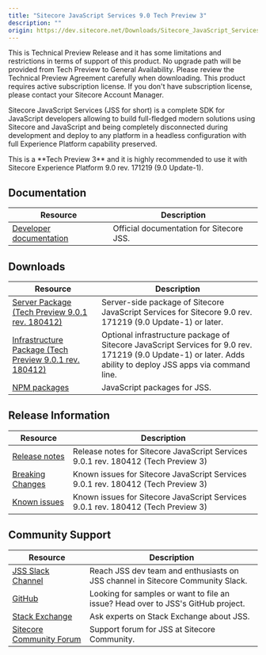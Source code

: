 ```yaml
---
title: "Sitecore JavaScript Services 9.0 Tech Preview 3"
description: ""
origin: https://dev.sitecore.net/Downloads/Sitecore_JavaScript_Services/90_Tech_Preview/Sitecore_JavaScript_Services_90_Tech_Preview_3.aspx
---
```


  <Alert variant='warning' mb={4}>
    <AlertIcon />
    This is Technical Preview Release and it has some limitations and restrictions in terms of support of this product.  
No upgrade path will be provided from Tech Preview to General Availability.  
Please review the Technical Preview Agreement carefully when downloading.  
This product requires active subscription license. If you don't have subscription license, please contact your Sitecore Account Manager.
  </Alert>
  

Sitecore JavaScript Services (JSS for short) is a complete SDK for JavaScript developers allowing to build full-fledged modern solutions using Sitecore and JavaScript and being completely disconnected during development and deploy to any platform in a headless configuration with full Experience Platform capability preserved.

  <Alert variant='warning' mb={4}>
    <AlertIcon />
    This is a **Tech Preview 3** and it is highly recommended to use it with Sitecore Experience Platform 9.0 rev. 171219 (9.0 Update-1).
  </Alert>
    

## Documentation

 | Resource | Description |
 | --- | --- |
 | [Developer documentation](https://jss.sitecore.net) | Official documentation for Sitecore JSS. |

## Downloads

 | Resource | Description |
 | --- | --- |
 | [Server Package (Tech Preview 9.0.1 rev. 180412)](https://scdp.blob.core.windows.net/downloads/jss/Sitecore%20JavaScript%20Services%20Tech%20Preview%20Server%209.0.1%20rev.%20180412.zip) | Server-side package of Sitecore JavaScript Services for Sitecore 9.0 rev. 171219 (9.0 Update-1) or later. |
 | [Infrastructure Package (Tech Preview 9.0.1 rev. 180412)](https://scdp.blob.core.windows.net/downloads/jss/Sitecore%20JavaScript%20Services%20Tech%20Preview%20Infrastructure%209.0.1%20rev.%20180412.zip) | Optional infrastructure package of Sitecore JavaScript Services for 9.0 rev. 171219 (9.0 Update-1) or later. Adds ability to deploy JSS apps via command line. |
 | [NPM packages](https://www.npmjs.com/org/sitecore-jss) | JavaScript packages for JSS. |

## Release Information

 | Resource | Description |
 | --- | --- |
 | [Release notes](https://jss.sitecore.net/#/release-notes?id=sitecore-jss-80-for-sitecore-90-tech-preview-3) | Release notes for Sitecore JavaScript Services 9.0.1 rev. 180412 (Tech Preview 3) |
 | [Breaking Changes](https://jss.sitecore.net/#/release-notes?id=important-changes) | Known issues for Sitecore JavaScript Services 9.0.1 rev. 180412 (Tech Preview 3) |
 | [Known issues](https://jss.sitecore.net/#/issues?id=known-issues) | Known issues for Sitecore JavaScript Services 9.0.1 rev. 180412 (Tech Preview 3) |

## Community Support

 | Resource | Description |
 | --- | --- |
 | [JSS Slack Channel](https://sitecorechat.slack.com/messages/jss) | Reach JSS dev team and enthusiasts on JSS channel in Sitecore Community Slack. |
 | [GitHub](https://github.com/sitecore/jss) | Looking for samples or want to file an issue? Head over to JSS's GitHub project. |
 | [Stack Exchange](https://sitecore.stackexchange.com/questions/tagged/jss) | Ask experts on Stack Exchange about JSS. |
 | [Sitecore Community Forum](https://community.sitecore.net/developers/f/40) | Support forum for JSS at Sitecore Community. |